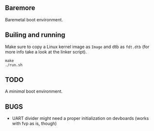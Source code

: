 ## Baremore
Baremetal boot environment.

## Builing and running
Make sure to copy a Linux kernel image as `Image` and dtb as `fdt.dtb` (for more info take a look at the linker script).

	make
	./run.sh

## TODO
A *minimal* boot environment.

## BUGS
- UART divider might need a proper initialization on devboards (works with fvp as is, though)
